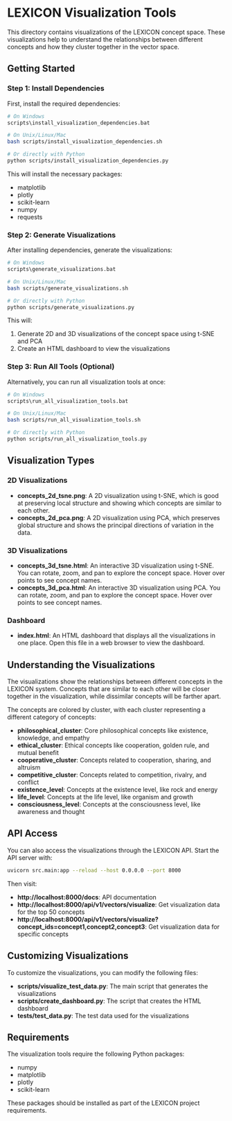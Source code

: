 # LEXICON Visualization Tools

This directory contains visualizations of the LEXICON concept space. These visualizations help to understand the relationships between different concepts and how they cluster together in the vector space.

## Getting Started

### Step 1: Install Dependencies

First, install the required dependencies:

```bash
# On Windows
scripts\install_visualization_dependencies.bat

# On Unix/Linux/Mac
bash scripts/install_visualization_dependencies.sh

# Or directly with Python
python scripts/install_visualization_dependencies.py
```

This will install the necessary packages:
- matplotlib
- plotly
- scikit-learn
- numpy
- requests

### Step 2: Generate Visualizations

After installing dependencies, generate the visualizations:

```bash
# On Windows
scripts\generate_visualizations.bat

# On Unix/Linux/Mac
bash scripts/generate_visualizations.sh

# Or directly with Python
python scripts/generate_visualizations.py
```

This will:
1. Generate 2D and 3D visualizations of the concept space using t-SNE and PCA
2. Create an HTML dashboard to view the visualizations

### Step 3: Run All Tools (Optional)

Alternatively, you can run all visualization tools at once:

```bash
# On Windows
scripts\run_all_visualization_tools.bat

# On Unix/Linux/Mac
bash scripts/run_all_visualization_tools.sh

# Or directly with Python
python scripts/run_all_visualization_tools.py
```

## Visualization Types

### 2D Visualizations

- **concepts_2d_tsne.png**: A 2D visualization using t-SNE, which is good at preserving local structure and showing which concepts are similar to each other.
- **concepts_2d_pca.png**: A 2D visualization using PCA, which preserves global structure and shows the principal directions of variation in the data.

### 3D Visualizations

- **concepts_3d_tsne.html**: An interactive 3D visualization using t-SNE. You can rotate, zoom, and pan to explore the concept space. Hover over points to see concept names.
- **concepts_3d_pca.html**: An interactive 3D visualization using PCA. You can rotate, zoom, and pan to explore the concept space. Hover over points to see concept names.

### Dashboard

- **index.html**: An HTML dashboard that displays all the visualizations in one place. Open this file in a web browser to view the dashboard.

## Understanding the Visualizations

The visualizations show the relationships between different concepts in the LEXICON system. Concepts that are similar to each other will be closer together in the visualization, while dissimilar concepts will be farther apart.

The concepts are colored by cluster, with each cluster representing a different category of concepts:

- **philosophical_cluster**: Core philosophical concepts like existence, knowledge, and empathy
- **ethical_cluster**: Ethical concepts like cooperation, golden rule, and mutual benefit
- **cooperative_cluster**: Concepts related to cooperation, sharing, and altruism
- **competitive_cluster**: Concepts related to competition, rivalry, and conflict
- **existence_level**: Concepts at the existence level, like rock and energy
- **life_level**: Concepts at the life level, like organism and growth
- **consciousness_level**: Concepts at the consciousness level, like awareness and thought

## API Access

You can also access the visualizations through the LEXICON API. Start the API server with:

```bash
uvicorn src.main:app --reload --host 0.0.0.0 --port 8000
```

Then visit:
- **http://localhost:8000/docs**: API documentation
- **http://localhost:8000/api/v1/vectors/visualize**: Get visualization data for the top 50 concepts
- **http://localhost:8000/api/v1/vectors/visualize?concept_ids=concept1,concept2,concept3**: Get visualization data for specific concepts

## Customizing Visualizations

To customize the visualizations, you can modify the following files:

- **scripts/visualize_test_data.py**: The main script that generates the visualizations
- **scripts/create_dashboard.py**: The script that creates the HTML dashboard
- **tests/test_data.py**: The test data used for the visualizations

## Requirements

The visualization tools require the following Python packages:

- numpy
- matplotlib
- plotly
- scikit-learn

These packages should be installed as part of the LEXICON project requirements.
